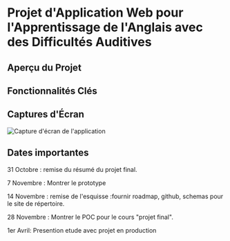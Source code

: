 # Projet d'Application Web pour l'Apprentissage de l'Anglais avec des Difficultés Auditives

## Aperçu du Projet

## Fonctionnalités Clés


## Captures d'Écran

![Capture d'écran de l'application](screenshot.png)

## Dates importantes
31 Octobre : remise du résumé du projet final.

7 Novembre : Montrer le prototype

14 Novembre : remise de l'esquisse :fournir roadmap, github, schemas pour le site de répertoire.

28 Novembre : Montrer le POC pour le cours "projet final".

1er Avril: Presention etude avec projet en production 
